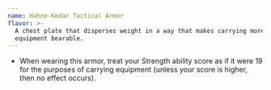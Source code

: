 ```yaml
---
name: Hahne-Kedar Tactical Armor
flavor: >-
  A chest plate that disperses weight in a way that makes carrying more
  equipment bearable.
---
```

- When wearing this armor, treat your Strength ability score as if it were 19 for the purposes of 
carrying equipment (unless your score is higher, then no effect occurs).
